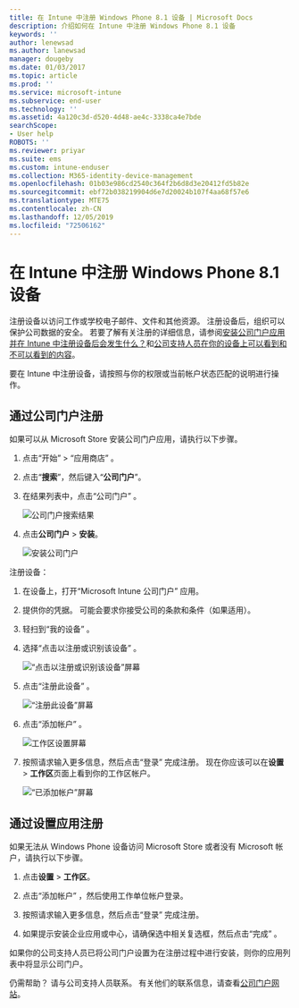 ```yaml
---
title: 在 Intune 中注册 Windows Phone 8.1 设备 | Microsoft Docs
description: 介绍如何在 Intune 中注册 Windows Phone 8.1 设备
keywords: ''
author: lenewsad
ms.author: lanewsad
manager: dougeby
ms.date: 01/03/2017
ms.topic: article
ms.prod: ''
ms.service: microsoft-intune
ms.subservice: end-user
ms.technology: ''
ms.assetid: 4a120c3d-d520-4d48-ae4c-3338ca4e7bde
searchScope:
- User help
ROBOTS: ''
ms.reviewer: priyar
ms.suite: ems
ms.custom: intune-enduser
ms.collection: M365-identity-device-management
ms.openlocfilehash: 01b03e986cd2540c364f2b6d8d3e20412fd5b82e
ms.sourcegitcommit: ebf72b038219904d6e7d20024b107f4aa68f57e6
ms.translationtype: MTE75
ms.contentlocale: zh-CN
ms.lasthandoff: 12/05/2019
ms.locfileid: "72506162"
---
```

# <a name="enroll-your-windows-phone-81-device-in-intune"></a>在 Intune 中注册 Windows Phone 8.1 设备  

注册设备以访问工作或学校电子邮件、文件和其他资源。 注册设备后，组织可以保护公司数据的安全。 若要了解有关注册的详细信息，请参阅[安装公司门户应用并在 Intune 中注册设备后会发生什么？](what-happens-if-you-install-the-company-portal-app-and-enroll-your-device-in-intune-windows.md)和[公司支持人员在你的设备上可以看到和不可以看到的内容](what-info-can-your-company-see-when-you-enroll-your-device-in-intune.md)。  

要在 Intune 中注册设备，请按照与你的权限或当前帐户状态匹配的说明进行操作。

## <a name="enroll-through-company-portal"></a>通过公司门户注册  
如果可以从 Microsoft Store 安装公司门户应用，请执行以下步骤。 

1. 点击“开始” > “应用商店”   。  

2. 点击“**搜索**”，然后键入“**公司门户**”。  

3. 在结果列表中，点击“公司门户”  。  


    ![公司门户搜索结果](./media/WP81-1-CP-search-store-v2.png)  

4. 点击**公司门户** &gt; **安装**。  


    ![安装公司门户](./media/WP81-2-CP-install-v2.png)  

注册设备：  

1. 在设备上，打开“Microsoft Intune 公司门户”  应用。  


2. 提供你的凭据。 可能会要求你接受公司的条款和条件（如果适用）。  

3. 轻扫到“我的设备”  。  

4. 选择“点击以注册或识别该设备”  。  


    ![“点击以注册或识别该设备”屏幕](./media/WP81-enroll-1-swipe-my-devices.png)  

5. 点击“注册此设备”  。  


    ![“注册此设备”屏幕](./media/WP81-enroll-2-enroll-this-device.png)  

6. 点击“添加帐户”  。  


    ![工作区设置屏幕](./media/WP81-enroll-3-workplace-add-acct.png)  

7. 按照请求输入更多信息，然后点击“登录”  完成注册。 现在你应该可以在**设置** &gt; **工作区**页面上看到你的工作区帐户。  


    ![“已添加帐户”屏幕](./media/WP81-enroll-4-account-added.png)  

## <a name="enroll-through-settings-app"></a>通过设置应用注册  
如果无法从 Windows Phone 设备访问 Microsoft Store 或者没有 Microsoft 帐户，请执行以下步骤。

1. 点击**设置** &gt; **工作区**。  

2. 点击“添加帐户”  ，然后使用工作单位帐户登录。  

3. 按照请求输入更多信息，然后点击“登录”  完成注册。  

4. 如果提示安装企业应用或中心，请确保选中相关复选框，然后点击“完成”  。  

如果你的公司支持人员已将公司门户设置为在注册过程中进行安装，则你的应用列表中将显示公司门户。  

仍需帮助？ 请与公司支持人员联系。 有关他们的联系信息，请查看[公司门户网站](https://go.microsoft.com/fwlink/?linkid=2010980)。
